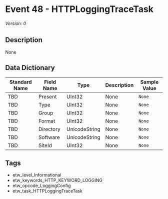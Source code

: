 # Event 48 - HTTPLoggingTraceTask
###### Version: 0

## Description
None

## Data Dictionary
|Standard Name|Field Name|Type|Description|Sample Value|
|---|---|---|---|---|
|TBD|Present|UInt32|None|`None`|
|TBD|Type|UInt32|None|`None`|
|TBD|Group|UInt32|None|`None`|
|TBD|Format|UInt32|None|`None`|
|TBD|Directory|UnicodeString|None|`None`|
|TBD|Software|UnicodeString|None|`None`|
|TBD|SiteId|UInt32|None|`None`|

## Tags
* etw_level_Informational
* etw_keywords_HTTP_KEYWORD_LOGGING
* etw_opcode_LoggingConfig
* etw_task_HTTPLoggingTraceTask